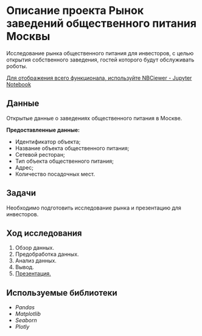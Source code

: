 # Описание проекта Рынок заведений общественного питания Москвы
Исследование рынка общественного питания для инвесторов, с целью открытия собственного заведения, гостей которого будут обслуживать роботы.

[Для отображения всего функционала, используйте NBCiewer - Jupyter Notebook](https://nbviewer.org/github/FAnastasiiaD/portfolio/blob/main/market_of_public_catering_establishments_in_moscow/market_of_public_catering_establishments_in_moscow_project.ipynb)

## Данные

Открытые данные о заведениях общественного питания в Москве.

**Предоставленные данные:**

- Идентификатор объекта;
- Название объекта общественного питания;
- Сетевой ресторан;
- Тип объекта общественного питания;
- Адрес;
- Количество посадочных мест.

## Задачи

Необходимо подготовить исследование рынка и презентацию для инвесторов.

## Ход исследования

 1. Обзор данных.
 2. Предобработка данных.
 3. Анализ данных.
 4. Вывод.
 5. [Презентация.](https://drive.google.com/file/d/1boqoqbaOyvOwYVNxW5gMU0OnzVt2cBiv/view?usp=sharing)

## Используемые библиотеки
- *Pandas*
- *Matplotlib*
- *Seaborn*
- *Plotly*
